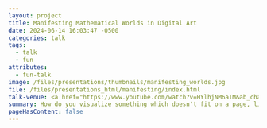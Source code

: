 ```yaml
---
layout: project
title: Manifesting Mathematical Worlds in Digital Art
date: 2024-06-14 16:03:47 -0500
categories: talk
tags:
  - talk
  - fun
attributes:
  - fun-talk
image: /files/presentations/thumbnails/manifesting_worlds.jpg
file: /files/presentations_html/manifesting/index.html
talk-venue: <a href="https://www.youtube.com/watch?v=HYlhjNM6aIM&ab_channel=IllustratingMathSeminar"> Illustrating Math Seminar Online (IMSO) </a>
summary: How do you visualize something which doesn't fit on a page, like a high dimensional space or an entire field of math? You lie and cheat, use shortcuts and shorthand. In this talk, I'll share my favorite tips and tricks for bringing math to life in digital painting.
pageHasContent: false
---
```

